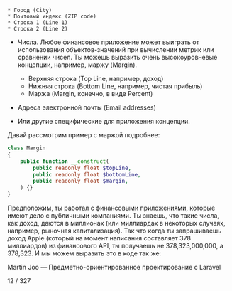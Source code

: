     * Город (City)
    * Почтовый индекс (ZIP code)
    * Строка 1 (Line 1)
    * Строка 2 (Line 2)

* Числа. Любое финансовое приложение может выиграть от использования объектов-значений при вычислении метрик или сравнении чисел. Ты можешь выразить очень высокоуровневые концепции, например, маржу (Margin).

    * Верхняя строка (Top Line, например, доход)
    * Нижняя строка (Bottom Line, например, чистая прибыль)
    * Маржа (Margin, конечно, в виде Percent)

* Адреса электронной почты (Email addresses)

* Или другие специфические для приложения концепции.

Давай рассмотрим пример с маржой подробнее:

```php
class Margin
{
    public function __construct(
        public readonly float $topLine,
        public readonly float $bottomLine,
        public readonly float $margin,
    ) {}
}
```

Предположим, ты работал с финансовыми приложениями, которые имеют дело с публичными компаниями. Ты знаешь, что такие числа, как доход, даются в миллионах (или миллиардах в некоторых случаях, например, рыночная капитализация). Так что когда ты запрашиваешь доход Apple (который на момент написания составляет 378 миллиардов) из финансового API, ты получаешь не 378,323,000,000, а 378,323. И мы можем выразить это в коде так же:


Martin Joo — Предметно-ориентированное проектирование с Laravel

12 / 327
